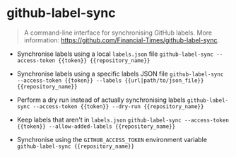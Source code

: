 # github-label-sync
> A command-line interface for synchronising GitHub labels.
> More information: <https://github.com/Financial-Times/github-label-sync>.

- Synchronise labels using a local `labels.json` file
`github-label-sync --access-token {{token}} {{repository_name}}`

- Synchronise labels using a specific labels JSON file
`github-label-sync --access-token {{token}} --labels {{url|path/to/json_file}} {{repository_name}}`

- Perform a dry run instead of actually synchronising labels
`github-label-sync --access-token {{token}} --dry-run {{repository_name}}`

- Keep labels that aren't in `labels.json`
`github-label-sync --access-token {{token}} --allow-added-labels {{repository_name}}`

- Synchronise using the `GITHUB_ACCESS_TOKEN` environment variable
`github-label-sync {{repository_name}}`
